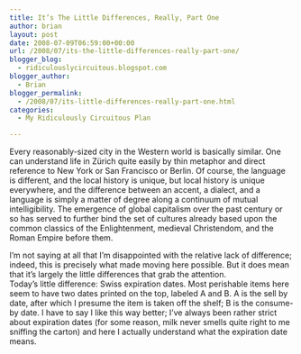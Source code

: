 ```yaml
---
title: It’s The Little Differences, Really, Part One
author: brian
layout: post
date: 2008-07-09T06:59:00+00:00
url: /2008/07/its-the-little-differences-really-part-one/
blogger_blog:
  - ridiculouslycircuitous.blogspot.com
blogger_author:
  - Brian
blogger_permalink:
  - /2008/07/its-little-differences-really-part-one.html
categories:
  - My Ridiculously Circuitous Plan

---
```

Every reasonably-sized city in the Western world is basically similar. One can understand life in Zürich quite easily by thin metaphor and direct reference to New York or San Francisco or Berlin. Of course, the language is different, and the local history is unique, but local history is unique everywhere, and the difference between an accent, a dialect, and a language is simply a matter of degree along a continuum of mutual intelligibility. The emergence of global capitalism over the past century or so has served to further bind the set of cultures already based upon the common classics of the Enlightenment, medieval Christendom, and the Roman Empire before them.

<div>
</div>

<div>
  I&#8217;m not saying at all that I&#8217;m disappointed with the relative lack of difference; indeed, this is precisely what made moving here possible. But it does mean that it&#8217;s largely the <span>little</span> differences that grab the attention.
</div>

<div>
</div>

<div>
  Today&#8217;s little difference: Swiss expiration dates. Most perishable items here seem to have two dates printed on the top, labeled A and B. A is the sell by date, after which I presume the item is taken off the shelf; B is the consume-by date. I have to say I like this way better; I&#8217;ve always been rather strict about expiration dates (for some reason, milk never smells quite right to me sniffing the carton) and here I actually understand what the expiration date means.
</div>
